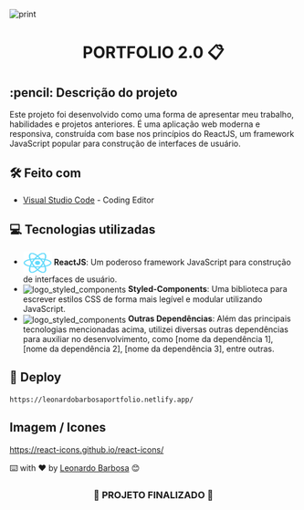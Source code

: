 ![print](https://github.com/leonardojpereira/portfolio2.0/assets/87662269/f226bb86-0abe-48b1-8fac-3efb392f4e61)


<h1 align="center">
 PORTFOLIO 2.0 📋
</h1>

<h2>
  :pencil: Descrição do projeto
</h2>

<p>
Este projeto foi desenvolvido como uma forma de apresentar meu trabalho, habilidades e projetos anteriores. É uma aplicação web moderna e responsiva, construída com base nos princípios do ReactJS, um framework JavaScript popular para construção de interfaces de usuário. 
</p>

## 🛠️ Feito com
* [Visual Studio Code](https://code.visualstudio.com) - Coding Editor

## 💻 Tecnologias utilizadas
-  <img align="center" alt="logo_react" height="40" width="50" src="https://raw.githubusercontent.com/devicons/devicon/master/icons/react/react-original.svg"> **ReactJS**: Um poderoso framework JavaScript para construção de interfaces de usuário.
- <img align="center" alt="logo_styled_components" height="30" width="40" src="https://www.daggala.com/static/228867c3668e439101821568a8a03b54/19ca5/sc.png"> **Styled-Components**: Uma biblioteca para escrever estilos CSS de forma mais legível e modular utilizando JavaScript.
- <img align="center" alt="logo_styled_components" height="40" width="50" src="https://cdn-icons-png.flaticon.com/512/2535/2535403.png"> **Outras Dependências**: Além das principais tecnologias mencionadas acima, utilizei diversas outras dependências para auxiliar no desenvolvimento, como [nome da dependência 1], [nome da dependência 2], [nome da dependência 3], entre outras.

## :link: Deploy

```
https://leonardobarbosaportfolio.netlify.app/
```

## Imagem / Icones

https://react-icons.github.io/react-icons/

⌨️ with ❤️ by [Leonardo Barbosa](https://github.com/leonardojpereira) 😊

<h3 align="center">
  
  :construction: PROJETO FINALIZADO :construction:
  
</h3>
